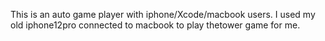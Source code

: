 This is an auto game player with iphone/Xcode/macbook users.
I used my old iphone12pro connected to macbook to play thetower game for me.
